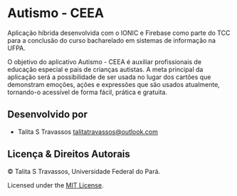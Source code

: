 # Autismo - CEEA
Aplicação híbrida desenvolvida com o IONIC e Firebase como parte do TCC para a conclusão do curso bacharelado em sistemas de informação na UFPA.

O objetivo do aplicativo Autismo - CEEA é auxiliar profissionais de educação especial e pais de crianças autistas. 
A meta principal da aplicação será a possibilidade de ser usada no lugar dos cartões que demonstram emoções, ações e expressões que são usados atualmente, tornando-o acessível de forma fácil, prática e gratuita.

## Desenvolvido por

- Talita S Travassos <talitatravassos@outlook.com>

## Licença & Direitos Autorais

© Talita S Travassos, Universidade Federal do Pará.

Licensed under the [MIT License](LICENSE).
